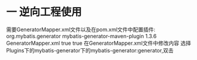 # 一 逆向工程使用

需要GeneratorMapper.xml文件以及在pom.xml文件中配置插件:
<plugins>
     <!--mybatis代码自动生成插件-->
     <plugin>
           <groupId>org.mybatis.generator</groupId>
           <artifactId>mybatis-generator-maven-plugin</artifactId>
           <version>1.3.6</version>
           <configuration>
               <!--配置文件的位置-->
               <configurationFile>GeneratorMapper.xml</configurationFile>
               <verbose>true</verbose>
               <overwrite>true</overwrite>
            </configuration>
     </plugin>
</plugins>
在GeneratorMapper.xml文件中修改内容
选择Plugins下的mybatis-generator下的mybatis-generator:generator,双击

